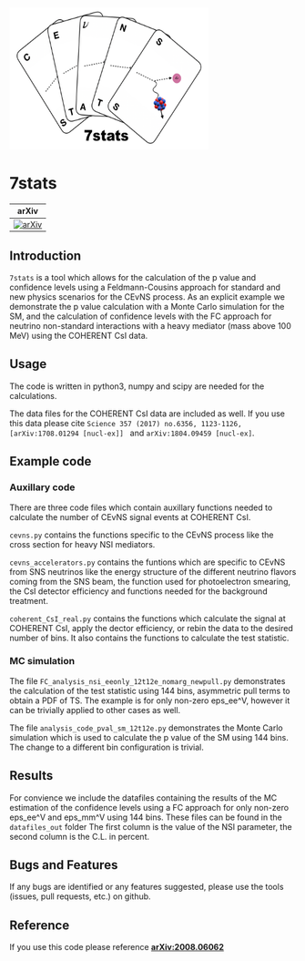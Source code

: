 <img src="logo.png" alt="logo"
	title="7stats logo" width="350" height="250" />
  
# 7stats 
 
| arXiv |
|:-----:|
|[![arXiv](https://img.shields.io/badge/arXiv-2008.06062-orange.svg)](https://arXiv.org/abs/2008.06062)|



## Introduction

`7stats` is a tool which allows for the calculation of the p value and confidence levels using a Feldmann-Cousins approach for standard and new physics scenarios for the CEvNS process.
As an explicit example we demonstrate the p value calculation with a Monte Carlo simulation for the SM, and the calculation of confidence levels with the FC approach 
for neutrino non-standard interactions with a heavy mediator (mass above 100 MeV) using the COHERENT CsI data.

## Usage
The code is written in python3, numpy and scipy are needed for the calculations.

The data files for the COHERENT CsI data are included as well. If you use this data please cite 
`Science 357 (2017) no.6356, 1123-1126,[arXiv:1708.01294 [nucl-ex]] `
and `arXiv:1804.09459 [nucl-ex]`.


## Example code

### Auxillary code
There are three code files which contain auxillary functions needed to calculate the number of CEvNS signal events at COHERENT CsI. 

`cevns.py` contains the functions specific to the CEvNS process like the cross section for heavy NSI mediators.

`cevns_accelerators.py` contains the funtions which are specific to CEvNS from SNS neutrinos like the energy structure of the different neutrino flavors coming 
from the SNS beam, the function used for photoelectron smearing, the CsI detector efficiency and functions needed for the background treatment.

`coherent_CsI_real.py` contains the functions which calculate the signal at COHERENT CsI, apply the dector efficiency, or rebin the data to the desired number of bins. It also contains the functions to calculate the test statistic.


### 	MC simulation
The file `FC_analysis_nsi_eeonly_12t12e_nomarg_newpull.py`
demonstrates the calculation of the test statistic using 144 bins, asymmetric pull terms to obtain a PDF of TS. The example is for only non-zero eps_ee^V, however it can be trivially applied to other cases as well.

The file `analysis_code_pval_sm_12t12e.py` demonstrates the Monte Carlo
simulation which is used to calculate the p value of the SM using 144 bins. The change to a different bin configuration is trivial. 




## Results 
For convience we include the datafiles containing the results of the MC estimation of the confidence levels using a FC approach for only non-zero eps_ee^V and eps_mm^V using 144 bins. These files can be found in the 
`datafiles_out` folder 
The first column is the value of the NSI parameter, the second column is the C.L. in percent.

## Bugs and Features
If any bugs are identified or any features suggested, please use the tools (issues, pull requests, etc.) on github.

## Reference
If you use this code please reference **[arXiv:2008.06062](https://arxiv.org/pdf/2008.06062.pdf)**

